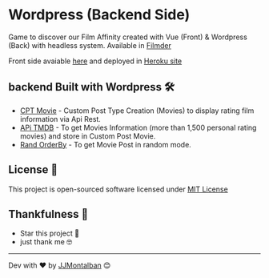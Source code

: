 # Wordpress (Backend Side)

Game to discover our Film Affinity created with Vue (Front) & Wordpress (Back)  with headless system. Available in [Filmder](https://filmder.jjmontalban.com)

Front side avaiable [here](https://github.com/jjmontalban/filmder-front) and deployed in [Heroku site](https://filmder-front.herokuapp.com)



## backend Built with Wordpress 🛠️

  - [CPT Movie](https://github.com/jjmontalban/filmder-back/tree/master/wordpress/wp-content/plugins/cpt-movie) - Custom Post Type Creation (Movies) to display rating film information via Api Rest.
  - [APi TMDB](https://github.com/jjmontalban/filmder-back/blob/master/wordpress/wp-content/plugins/api-tmdb/api-tmdb.php) - To get Movies Information (more than 1,500 personal rating movies) and store in Custom Post Movie.
  - [Rand OrderBy](https://github.com/jjmontalban/filmder-back/blob/master/wordpress/wp-content/plugins/post-list-randomize/add_rand_orderby_restapi_post.php) - To get Movie Post in random mode.



## License 📄

This project is open-sourced software licensed under [MIT License](https://opensource.org/licenses/MIT)


## Thankfulness 🎁

* Star this project 📢 
* just thank me 🤓

---
Dev with ❤️ by [JJMontalban](https://jjmontalban.github.io) 😊
